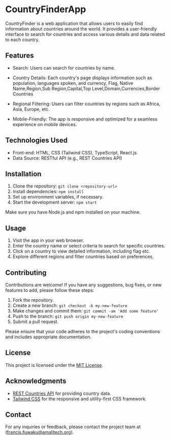 # CountryFinderApp


CountryFinder is a web application that allows users to easily find information about countries around the world. It provides a user-friendly interface to search for countries and access various details and data related to each country.

## Features

- Search: Users can search for countries by name.
- Country Details: Each country's page displays information such as population, languages spoken, and currency,
Flag, Native Name,Region,Sub Region,Capital,Top Level,Domain,Currencies,Border Countries

- Regional Filtering: Users can filter countries by regions such as Africa, Asia, Europe, etc.
- Mobile-Friendly: The app is responsive and optimized for a seamless experience on mobile devices.

## Technologies Used

- Front-end: HTML, CSS (Tailwind CSS), TypeScript, React.js
- Data Source: RESTful API (e.g., REST Countries API)

## Installation

1. Clone the repository: `git clone <repository-url>`
2. Install dependencies: `npm install`
3. Set up environment variables, if necessary.
4. Start the development server: `npm start`

Make sure you have Node.js and npm installed on your machine.

## Usage

1. Visit the app in your web browser.
2. Enter the country name or select criteria to search for specific countries.
3. Click on a country to view detailed information, including flag etc.
4. Explore different regions and filter countries based on preferences.

## Contributing

Contributions are welcome! If you have any suggestions, bug fixes, or new features to add, please follow these steps:

1. Fork the repository.
2. Create a new branch: `git checkout -b my-new-feature`
3. Make changes and commit them: `git commit -am 'Add some feature'`
4. Push to the branch: `git push origin my-new-feature`
5. Submit a pull request.

Please ensure that your code adheres to the project's coding conventions and includes appropriate documentation.

## License

This project is licensed under the [MIT License](LICENSE).

## Acknowledgments

- [REST Countries API](https://restcountries.com/#rest-countries) for providing country data.
- [Tailwind CSS](https://tailwindcss.com) for the responsive and utility-first CSS framework.

## Contact

For any inquiries or feedback, please contact the project team at (francis.fuwaku@amalitech.org).

